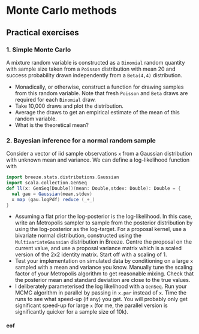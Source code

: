 # Monte Carlo methods

## Practical exercises

### 1. Simple Monte Carlo

A mixture random variable is constructed as a `Binomial` random quantity with sample size taken from a `Poisson` distribution with mean 20 and success probability drawn independently from a `Beta(4,4)` distribution.

* Monadically, or otherwise, construct a function for drawing samples from this random variable. Note that fresh `Poisson` and `Beta` draws are required for each `Binomial` draw.
* Take 10,000 draws and plot the distribution.
* Average the draws to get an empirical estimate of the mean of this random variable.
* What is the theoretical mean?

### 2. Bayesian inference for a normal random sample

Consider a vector of iid sample observations `x` from a Gaussian distribution with unknown mean and variance. We can define a log-likelihood function with
```scala
import breeze.stats.distributions.Gaussian
import scala.collection.GenSeq
def ll(x: GenSeq[Double])(mean: Double,stdev: Double): Double = {
  val gau = Gaussian(mean,stdev)
  x map (gau.logPdf) reduce (_+_)
}
```

* Assuming a flat prior the log-posterior is the log-likelihood. In this case, write an Metropolis sampler to sample from the posterior distribution by using the log-posterior as the log-target. For a proposal kernel, use a bivariate normal distribution, constructed using the `MultivariateGaussian` distribution in Breeze. Centre the proposal on the current value, and use a proposal variance matrix which is a scaled version of the 2x2 identity matrix. Start off with a scaling of 1.
* Test your implementation on simulated data by conditioning on a large `x` sampled with a mean and variance you know.  Manually tune the scaling factor of your Metropolis algorithm to get reasonable mixing. Check that the posterior mean and standard deviation are close to the true values.
* I deliberately parameterised the log likelihood with a `GenSeq`. Run your MCMC algorithm in parallel by passing in `x.par` instead of `x`. Time the runs to see what speed-up (if any) you get. You will probably only get significant speed-up for large `x` (for me, the parallel version is significantly quicker for a sample size of 10k).




#### eof

